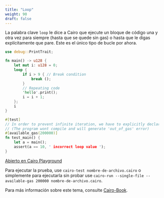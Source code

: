 ```yaml
---
title: "Loop"
weight: 90
draft: false
---
```


La palabra clave `loop` le dice a Cairo que ejecute un bloque de código una y otra vez para siempre (hasta que se quede sin gas) o hasta que le digas explícitamente que pare. 
Este es el único tipo de bucle por ahora.

```rust {.codebox}
use debug::PrintTrait;

fn main() -> u128 {
    let mut i: u128 = 0;
    loop {
        if i > 9 { // Break condition
            break ();
        }
        // Repeating code
        'hello'.print(); 
        i = i + 1;
    };
    i
}

#[test]
// In order to prevent infinite iteration, we have to explicitly declare the 'available_gas' value
// (The program wont compile and will generate 'out_of_gas' error)
#[available_gas(200000)] 
fn test_main() {
    let a = main();
    assert(a == 10, ' incorrect loop value ');
}
```

[Abierto en Cairo Playground](<https://cairovm.codes/?codeType=Cairo&code=%27use%20debug%3A%3APrintTraityzfn%20mainx%20-%3Ew(z~let%20mutj%3Aw%3D%200WloopXqif_%3E%209X%20vBZconditionq~bZxW~)qvRepeating%20codeq%22hello%22.printx%3B%20qi%20%3D_%2B%201W)Wiz)%27~YYz%5Cny%3Bzx%7B%7Dw%20u128%20v%2F%2F%20qz~~_i_j%20Zreak%20Y%20%20X%20(Wy~%01WXYZ_jqvwxyz~_>)

Para ejecutar la prueba, use `cairo-test nombre-de-archivo.cairo` o simplemente para ejecutarla sin probar use `cairo-run --single-file --available-gas 200000 nombre-de-archivo.cairo`.

Para más información sobre este tema, consulte [Cairo-Book](https://cairo-book.github.io/ch02-05-control-flow.html).
